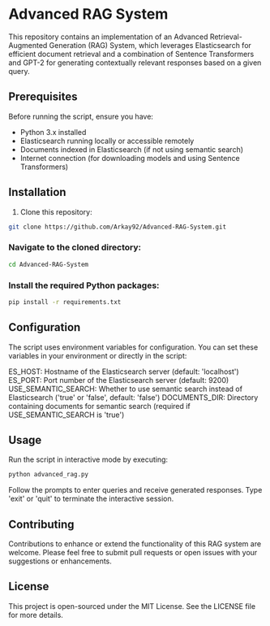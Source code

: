 # Advanced RAG System

This repository contains an implementation of an Advanced Retrieval-Augmented Generation (RAG) System, which leverages Elasticsearch for efficient document retrieval and a combination of Sentence Transformers and GPT-2 for generating contextually relevant responses based on a given query.

## Prerequisites

Before running the script, ensure you have:
- Python 3.x installed
- Elasticsearch running locally or accessible remotely
- Documents indexed in Elasticsearch (if not using semantic search)
- Internet connection (for downloading models and using Sentence Transformers)

## Installation

1. Clone this repository:

```bash
git clone https://github.com/Arkay92/Advanced-RAG-System.git
```

### Navigate to the cloned directory:
```bash
cd Advanced-RAG-System
```
### Install the required Python packages:
```bash
pip install -r requirements.txt
```

## Configuration
The script uses environment variables for configuration. You can set these variables in your environment or directly in the script:

ES_HOST: Hostname of the Elasticsearch server (default: 'localhost')
ES_PORT: Port number of the Elasticsearch server (default: 9200)
USE_SEMANTIC_SEARCH: Whether to use semantic search instead of Elasticsearch ('true' or 'false', default: 'false')
DOCUMENTS_DIR: Directory containing documents for semantic search (required if USE_SEMANTIC_SEARCH is 'true')

## Usage
Run the script in interactive mode by executing:

```bash
python advanced_rag.py
```

Follow the prompts to enter queries and receive generated responses. Type 'exit' or 'quit' to terminate the interactive session.

## Contributing
Contributions to enhance or extend the functionality of this RAG system are welcome. Please feel free to submit pull requests or open issues with your suggestions or enhancements.

## License
This project is open-sourced under the MIT License. See the LICENSE file for more details.

